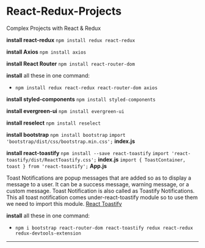 # React-Redux-Projects

Complex Projects with React &amp; Redux

**install react-redux**
`npm install redux react-redux`

**install Axios**
`npm install axios`

**install React Router**
`npm install react-router-dom`

**install** all these in one command:

-   `npm install redux react-redux react-router-dom axios`

**install styled-components**
`npm install styled-components`

**install evergreen-ui**
`npm install evergreen-ui`

**install reselect**
`npm install reselect`

**install bootstrap**
`npm install bootstrap`
`import 'bootstrap/dist/css/bootstrap.min.css';` **index.js**

**install react-toastify**
`npm install --save react-toastify`
`import 'react-toastify/dist/ReactToastify.css';` **index.js**
`import { ToastContainer, toast } from 'react-toastify';` **App.js**

Toast Notifications are popup messages that are added so as to display a message to a user. It can be a success message, warning message, or a custom message. Toast Notification is also called as Toastify Notifications. This all toast notification comes under-react-toastify module so to use them we need to import this module. [React Toastify](https://www.npmjs.com/package/react-toastify)

**install** all these in one command:

-   `npm i bootstrap react-router-dom react-toastify redux react-redux redux-devtools-extension`

---
